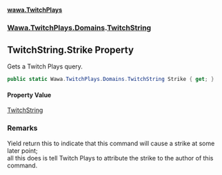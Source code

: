 #### [wawa.TwitchPlays](index.md 'index')
### [Wawa.TwitchPlays.Domains](Wawa.TwitchPlays.Domains.md 'Wawa.TwitchPlays.Domains').[TwitchString](TwitchString.md 'Wawa.TwitchPlays.Domains.TwitchString')

## TwitchString.Strike Property

Gets a Twitch Plays query.

```csharp
public static Wawa.TwitchPlays.Domains.TwitchString Strike { get; }
```

#### Property Value
[TwitchString](TwitchString.md 'Wawa.TwitchPlays.Domains.TwitchString')

### Remarks
  
Yield return this to indicate that this command will cause a strike at some later point;  
all this does is tell Twitch Plays to attribute the strike to the author of this command.